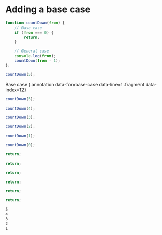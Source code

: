 # Adding a base case

<div class="row">
<div class="cell-2">

```js
function countDown(from) {
    // Base case
    if (from === 0) {
        return;
    }

    // General case
    console.log(from);
    countDown(from - 1);
};

countDown(5);
```

Base case {.annotation data-for=base-case data-line=1 .fragment data-index=12}

</div>
<div class="cell-2">

```js {.fragment #first-countdown}
countDown(5);
```

```js {.fragment data-index=3 .nudge-l-1}
countDown(4);
```

```js {.fragment data-index=5 .nudge-l-2}
countDown(3);
```

```js {.fragment data-index=7 .nudge-l-3}
countDown(2);
```

```js {.fragment data-index=9 .nudge-l-4}
countDown(1);
```

```js {.fragment data-index=11 .nudge-l-5 #base-case}
countDown(0);
```

<div class="line line-arrow-end fragment" data-from="first-countdown" data-to="base-case" data-index="13"></div>

</div>

<div class="cell-2">

```js {.fragment data-index=19 #last-return}
return;
```
```js {.fragment data-index=18 .nudge-r-1}
return;
```
```js {.fragment data-index=17 .nudge-r-2}
return;
```
```js {.fragment data-index=16 .nudge-r-3}
return;
```
```js {.fragment data-index=15 .nudge-r-4}
return;
```
```js {.fragment data-index=14 .nudge-r-5 #first-return}
return;
```

<div class="line line-arrow-end fragment" data-from="first-return" data-to="last-return" data-index="20"></div>


</div>

</div>

```bash {data-span="1 .fragment data-index=2; 2 .fragment data-index=4; 3 .fragment data-index=6; 4 .fragment data-index=8; 5 .fragment data-index=10"}
5
4
3
2
1
```

